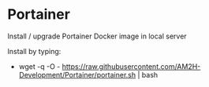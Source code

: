 # Portainer
Install / upgrade Portainer Docker image in local server

Install by typing:
* wget -q -O - https://raw.githubusercontent.com/AM2H-Development/Portainer/portainer.sh | bash
